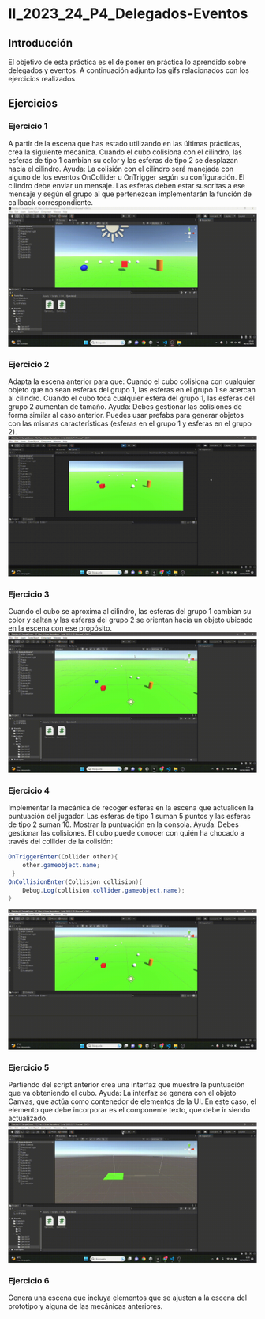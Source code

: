 # II_2023_24_P4_Delegados-Eventos
## Introducción
El objetivo de esta práctica es el de poner en práctica lo aprendido sobre delegados y eventos. A continuación adjunto los gifs relacionados con los ejercicios realizados

## Ejercicios

### Ejercicio 1
A partir de la escena que has estado utilizando en las últimas prácticas, crea la siguiente mecánica. Cuando el cubo colisiona con el cilindro, las esferas de tipo 1 cambian su color y las esferas de tipo 2 se desplazan hacia el cilindro.
Ayuda: La colisión con el cilindro será manejada con alguno de los eventos OnCollider u OnTrigger según su configuración. El cilindro debe enviar un mensaje. Las esferas deben estar suscritas a ese mensaje y según el grupo al que pertenezcan implementarán la función de callback correspondiente.
![Ejercicio 1](/gifs/P4-EJ-1.gif)

### Ejercicio 2
Adapta la escena anterior para que:
Cuando el cubo colisiona con cualquier objeto que no sean esferas del grupo 1, las esferas en el grupo 1 se acercan al cilindro. Cuando el cubo toca cualquier esfera del grupo 1, las esferas del grupo 2 aumentan de tamaño.
Ayuda: Debes gestionar las colisiones de forma similar al caso anterior. Puedes usar prefabs para generar objetos con las mismas características (esferas en el grupo 1 y esferas en el grupo 2).
![Ejercicio 2](/gifs/P4-EJ-2.gif)

### Ejercicio 3
Cuando el cubo se aproxima al cilindro, las esferas del grupo 1 cambian su color y saltan y las esferas del grupo 2 se orientan hacia un objeto ubicado en la escena con ese propósito. 
![Ejercicio 3](/gifs/P4-EJ-3.gif)


### Ejercicio 4
Implementar la mecánica de recoger esferas en la escena que actualicen la puntuación del jugador. Las esferas de tipo 1 suman 5 puntos y las esferas de tipo 2 suman 10. Mostrar la puntuación en la consola.
Ayuda: Debes gestionar las colisiones. El cubo puede conocer con quién ha chocado a través del collider de la colisión:
```csharp
OnTriggerEnter(Collider other){
    other.gameobject.name;
 }
OnCollisionEnter(Collision collision){
    Debug.Log(collision.collider.gameobject.name);
}
```
![Ejercicio 4](/gifs/P4-EJ-4.gif)

### Ejercicio 5
Partiendo del script anterior crea una interfaz que muestre la puntuación que va obteniendo el cubo. 
Ayuda: La interfaz se genera con el objeto Canvas, que actúa como contenedor de elementos de la UI. En este caso, el elemento que debe incorporar es el componente texto, que debe ir siendo actualizado.
![Ejercicio 5](/gifs/P4-EJ-5.gif)

### Ejercicio 6
Genera una escena que incluya elementos que se ajusten a la escena del prototipo y alguna de las mecánicas anteriores.